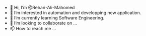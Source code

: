 - 👋 Hi, I’m @Rehan-Ali-Mahomed
- 👀 I’m interested in automation and developping new application. 
- 🌱 I’m currently learning Software Engineering. 
- 💞️ I’m looking to collaborate on ...
- 📫 How to reach me ...

<!---
Rehan-Ali-Mahomed/Rehan-Ali-Mahomed is a ✨ special ✨ repository because its `README.md` (this file) appears on your GitHub profile.
You can click the Preview link to take a look at your changes.
--->
